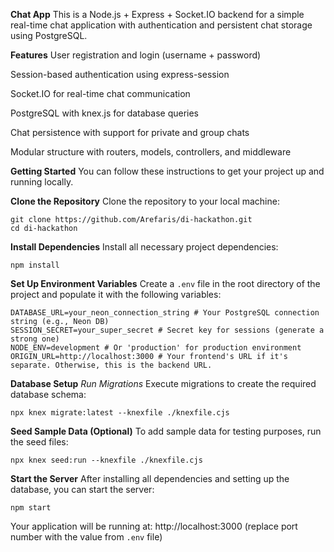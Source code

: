 **Chat App**
This is a Node.js + Express + Socket.IO backend for a simple real-time chat application with authentication and persistent chat storage using PostgreSQL.

**Features**
User registration and login (username + password)

Session-based authentication using express-session

Socket.IO for real-time chat communication

PostgreSQL with knex.js for database queries

Chat persistence with support for private and group chats

Modular structure with routers, models, controllers, and middleware

**Getting Started**
You can follow these instructions to get your project up and running locally.

**Clone the Repository**
Clone the repository to your local machine:

```
git clone https://github.com/Arefaris/di-hackathon.git
cd di-hackathon
```

**Install Dependencies**
Install all necessary project dependencies:

```
npm install
```

**Set Up Environment Variables**
Create a `.env` file in the root directory of the project and populate it with the following variables:

```
DATABASE_URL=your_neon_connection_string # Your PostgreSQL connection string (e.g., Neon DB)
SESSION_SECRET=your_super_secret # Secret key for sessions (generate a strong one)
NODE_ENV=development # Or 'production' for production environment
ORIGIN_URL=http://localhost:3000 # Your frontend's URL if it's separate. Otherwise, this is the backend URL.
```

**Database Setup**
_Run Migrations_
Execute migrations to create the required database schema:

```
npx knex migrate:latest --knexfile ./knexfile.cjs
```

**Seed Sample Data (Optional)**
To add sample data for testing purposes, run the seed files:

```
npx knex seed:run --knexfile ./knexfile.cjs
```

**Start the Server**
After installing all dependencies and setting up the database, you can start the server:

```
npm start
```

Your application will be running at: http://localhost:3000 (replace port number with the value from `.env` file)
